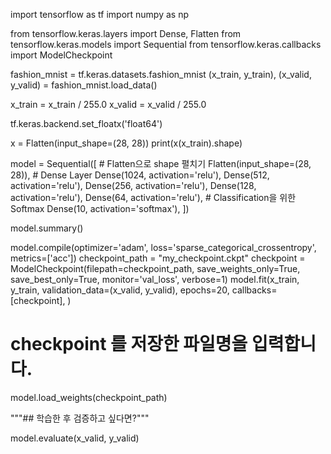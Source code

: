 import tensorflow as tf
import numpy as np


from tensorflow.keras.layers import Dense, Flatten
from tensorflow.keras.models import Sequential
from tensorflow.keras.callbacks import ModelCheckpoint

fashion_mnist = tf.keras.datasets.fashion_mnist
(x_train, y_train), (x_valid, y_valid) = fashion_mnist.load_data()

  

x_train = x_train / 255.0
x_valid = x_valid / 255.0

tf.keras.backend.set_floatx('float64')

x = Flatten(input_shape=(28, 28)) 
print(x(x_train).shape)

model = Sequential([
    # Flatten으로 shape 펼치기
    Flatten(input_shape=(28, 28)),
    # Dense Layer
    Dense(1024, activation='relu'),
    Dense(512, activation='relu'),
    Dense(256, activation='relu'),
    Dense(128, activation='relu'),
    Dense(64, activation='relu'),
    # Classification을 위한 Softmax
    Dense(10, activation='softmax'),
])

model.summary()

model.compile(optimizer='adam', loss='sparse_categorical_crossentropy', metrics=['acc'])
checkpoint_path = "my_checkpoint.ckpt"
checkpoint = ModelCheckpoint(filepath=checkpoint_path,
                             save_weights_only=True,
                             save_best_only=True,
                             monitor='val_loss',
                             verbose=1)
model.fit(x_train, y_train,
                    validation_data=(x_valid, y_valid),
                    epochs=20,
                    callbacks=[checkpoint],
                   )
# checkpoint 를 저장한 파일명을 입력합니다.
model.load_weights(checkpoint_path)

"""## 학습한 후 검증하고 싶다면?"""

model.evaluate(x_valid, y_valid) 

